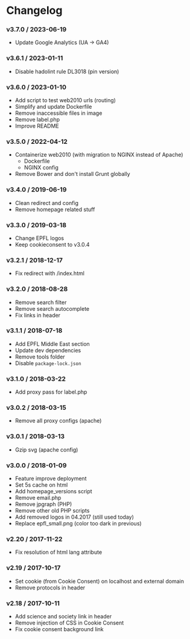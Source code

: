 Changelog
=========

### v3.7.0 / 2023-06-19

  - Update Google Analytics (UA → GA4)

### v3.6.1 / 2023-01-11

  - Disable hadolint rule DL3018 (pin version)

### v3.6.0 / 2023-01-10

  - Add script to test web2010 urls (routing)
  - Simplify and update Dockerfile
  - Remove inaccessible files in image
  - Remove label.php
  - Improve README

### v3.5.0 / 2022-04-12

  - Containerize web2010 (with migration to NGINX instead of Apache)
    - Dockerfile
    - NGINX config
  - Remove Bower and don't install Grunt globally

### v3.4.0 / 2019-06-19

  - Clean redirect and config
  - Remove homepage related stuff

### v3.3.0 / 2019-03-18

  - Change EPFL logos
  - Keep cookieconsent to v3.0.4

### v3.2.1 / 2018-12-17

  - Fix redirect with /index.html

### v3.2.0 / 2018-08-28

  - Remove search filter
  - Remove search autocomplete
  - Fix links in header

### v3.1.1 / 2018-07-18

  - Add EPFL Middle East section
  - Update dev dependencies
  - Remove tools folder
  - Disable `package-lock.json`

### v3.1.0 / 2018-03-22

  - Add proxy pass for label.php

### v3.0.2 / 2018-03-15

  - Remove all proxy configs (apache)

### v3.0.1 / 2018-03-13

  - Gzip svg (apache config)

### v3.0.0 / 2018-01-09

  - Feature improve deployment
  - Set 5s cache on html
  - Add homepage_versions script
  - Remove email.php
  - Remove jpgraph (PHP)
  - Remove other old PHP scripts
  - Add removed logos in 04.2017 (still used today)
  - Replace epfl_small.png (color too dark in previous)

### v2.20 / 2017-11-22

  - Fix resolution of html lang attribute

### v2.19 / 2017-10-17

  - Set cookie (from Cookie Consent) on localhost and external domain
  - Remove protocols in header

### v2.18 / 2017-10-11

  - Add science and society link in header
  - Remove injection of CSS in Cookie Consent
  - Fix cookie consent background link

